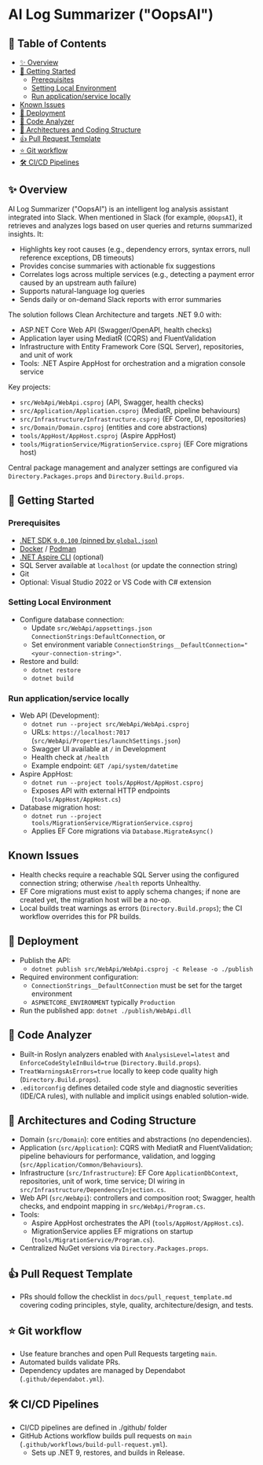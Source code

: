# AI Log Summarizer ("OopsAI")

## 📝 Table of Contents

- [✨ Overview](#-overview)
- [🏁 Getting Started](#-getting-started)
  - [Prerequisites](#prerequisites)
  - [Setting Local Environment](#setting-local-environment)
  - [Run application/service locally](#run-applicationservice-locally)
- [Known Issues](#known-issues)
- [🚀 Deployment](#-deployment)
- [📐 Code Analyzer](#-code-analyzer)
- [🏰 Architectures and Coding Structure](#-architectures-and-coding-structure)
- [👍 Pull Request Template](#-pull-request-template)
- [⭐ Git workflow](#-git-workflow)
- [🛠️ CI/CD Pipelines](#-cicd-pipelines)

## ✨ Overview

AI Log Summarizer ("OopsAI") is an intelligent log analysis assistant integrated into Slack. When mentioned in Slack (for example, `@OopsAI`), it retrieves and analyzes logs based on user queries and returns summarized insights. It:
- Highlights key root causes (e.g., dependency errors, syntax errors, null reference exceptions, DB timeouts)
- Provides concise summaries with actionable fix suggestions
- Correlates logs across multiple services (e.g., detecting a payment error caused by an upstream auth failure)
- Supports natural-language log queries
- Sends daily or on-demand Slack reports with error summaries

The solution follows Clean Architecture and targets .NET 9.0 with:
- ASP.NET Core Web API (Swagger/OpenAPI, health checks)
- Application layer using MediatR (CQRS) and FluentValidation
- Infrastructure with Entity Framework Core (SQL Server), repositories, and unit of work
- Tools: .NET Aspire AppHost for orchestration and a migration console service

Key projects:
- `src/WebApi/WebApi.csproj` (API, Swagger, health checks)
- `src/Application/Application.csproj` (MediatR, pipeline behaviours)
- `src/Infrastructure/Infrastructure.csproj` (EF Core, DI, repositories)
- `src/Domain/Domain.csproj` (entities and core abstractions)
- `tools/AppHost/AppHost.csproj` (Aspire AppHost)
- `tools/MigrationService/MigrationService.csproj` (EF Core migrations host)

Central package management and analyzer settings are configured via `Directory.Packages.props` and `Directory.Build.props`.

## 🏁 Getting Started

### Prerequisites

- [.NET SDK `9.0.100` (pinned by `global.json`)](https://dotnet.microsoft.com/en-us/download/dotnet/9.0)
- [Docker](https://www.docker.com/get-started/) / [Podman](https://podman.io/get-started)
- [.NET Aspire CLI](https://learn.microsoft.com/en-us/dotnet/aspire/fundamentals/setup-tooling) (optional)
- SQL Server available at `localhost` (or update the connection string)
- Git
- Optional: Visual Studio 2022 or VS Code with C# extension

### Setting Local Environment

- Configure database connection:
  - Update `src/WebApi/appsettings.json` `ConnectionStrings:DefaultConnection`, or
  - Set environment variable `ConnectionStrings__DefaultConnection="<your-connection-string>"`.
- Restore and build:
  - `dotnet restore`
  - `dotnet build`

### Run application/service locally

- Web API (Development):
  - `dotnet run --project src/WebApi/WebApi.csproj`
  - URLs: `https://localhost:7017` (`src/WebApi/Properties/launchSettings.json`)
  - Swagger UI available at `/` in Development
  - Health check at `/health`
  - Example endpoint: `GET /api/system/datetime`
- Aspire AppHost:
  - `dotnet run --project tools/AppHost/AppHost.csproj`
  - Exposes API with external HTTP endpoints (`tools/AppHost/AppHost.cs`)
- Database migration host:
  - `dotnet run --project tools/MigrationService/MigrationService.csproj`
  - Applies EF Core migrations via `Database.MigrateAsync()`

## Known Issues

- Health checks require a reachable SQL Server using the configured connection string; otherwise `/health` reports Unhealthy.
- EF Core migrations must exist to apply schema changes; if none are created yet, the migration host will be a no-op.
- Local builds treat warnings as errors (`Directory.Build.props`); the CI workflow overrides this for PR builds.

## 🚀 Deployment

- Publish the API:
  - `dotnet publish src/WebApi/WebApi.csproj -c Release -o ./publish`
- Required environment configuration:
  - `ConnectionStrings__DefaultConnection` must be set for the target environment
  - `ASPNETCORE_ENVIRONMENT` typically `Production`
- Run the published app: `dotnet ./publish/WebApi.dll`

## 📐 Code Analyzer

- Built-in Roslyn analyzers enabled with `AnalysisLevel=latest` and `EnforceCodeStyleInBuild=true` (`Directory.Build.props`).
- `TreatWarningsAsErrors=true` locally to keep code quality high (`Directory.Build.props`).
- `.editorconfig` defines detailed code style and diagnostic severities (IDE/CA rules), with nullable and implicit usings enabled solution-wide.

## 🏰 Architectures and Coding Structure

- Domain (`src/Domain`): core entities and abstractions (no dependencies).
- Application (`src/Application`): CQRS with MediatR and FluentValidation; pipeline behaviours for performance, validation, and logging (`src/Application/Common/Behaviours`).
- Infrastructure (`src/Infrastructure`): EF Core `ApplicationDbContext`, repositories, unit of work, time service; DI wiring in `src/Infrastructure/DependencyInjection.cs`.
- Web API (`src/WebApi`): controllers and composition root; Swagger, health checks, and endpoint mapping in `src/WebApi/Program.cs`.
- Tools:
  - Aspire AppHost orchestrates the API (`tools/AppHost/AppHost.cs`).
  - MigrationService applies EF migrations on startup (`tools/MigrationService/Program.cs`).
- Centralized NuGet versions via `Directory.Packages.props`.

## 👍 Pull Request Template

- PRs should follow the checklist in `docs/pull_request_template.md` covering coding principles, style, quality, architecture/design, and tests.

## ⭐ Git workflow

- Use feature branches and open Pull Requests targeting `main`.
- Automated builds validate PRs.
- Dependency updates are managed by Dependabot (`.github/dependabot.yml`).

## 🛠️ CI/CD Pipelines

- CI/CD pipelines are defined in ./github/ folder
- GitHub Actions workflow builds pull requests on `main` (`.github/workflows/build-pull-request.yml`).
  - Sets up .NET 9, restores, and builds in Release.


